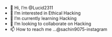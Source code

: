 - 👋 Hi, I’m @Lucid2311
- 👀 I’m interested in Ethical Hacking
- 🌱 I’m currently learning Hacking
- 💞️ I’m looking to collaborate on Hacking
- 📫 How to reach me ...@sachin9075-instagram

<!---
Lucid2311/Lucid2311 is a ✨ special ✨ repository because its `README.md` (this file) appears on your GitHub profile.
You can click the Preview link to take a look at your changes.
--->

